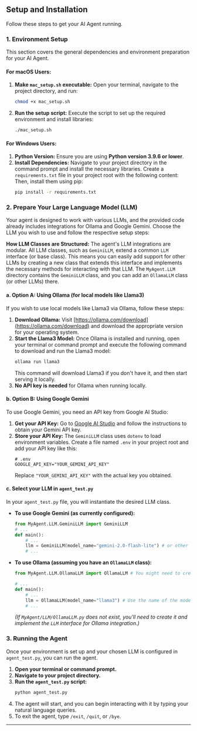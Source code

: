 ## Setup and Installation

Follow these steps to get your AI Agent running.

### 1. Environment Setup

This section covers the general dependencies and environment preparation for your AI Agent.

#### For macOS Users:

1.  **Make `mac_setup.sh` executable:** Open your terminal, navigate to the project directory, and run:
    ```bash
    chmod +x mac_setup.sh
    ```
2.  **Run the setup script:** Execute the script to set up the required environment and install libraries:
    ```bash
    ./mac_setup.sh
    ```

#### For Windows Users:

1.  **Python Version:** Ensure you are using **Python version 3.9.6 or lower**.
2.  **Install Dependencies:** Navigate to your project directory in the command prompt and install the necessary libraries.
    Create a `requirements.txt` file in your project root with the following content:
    Then, install them using pip:
    ```bash
    pip install -r requirements.txt
    ```

### 2. Prepare Your Large Language Model (LLM)

Your agent is designed to work with various LLMs, and the provided code already includes integrations for Ollama and Google Gemini. Choose the LLM you wish to use and follow the respective setup steps:

**How LLM Classes are Structured:**
The agent's LLM integrations are modular. All LLM classes, such as `GeminiLLM`, extend a common `LLM` interface (or base class). This means you can easily add support for other LLMs by creating a new class that extends this interface and implements the necessary methods for interacting with that LLM. The `MyAgent.LLM` directory contains the `GeminiLLM` class, and you can add an `OllamaLLM` class (or other LLMs) there.

#### a. Option A: Using Ollama (for local models like Llama3)

If you wish to use local models like Llama3 via Ollama, follow these steps:

1.  **Download Ollama:** Visit [https://ollama.com/download](https://ollama.com/download) and download the appropriate version for your operating system.
2.  **Start the Llama3 Model:** Once Ollama is installed and running, open your terminal or command prompt and execute the following command to download and run the Llama3 model:
    ```bash
    ollama run llama3
    ```
    This command will download Llama3 if you don't have it, and then start serving it locally.
3.  **No API key is needed** for Ollama when running locally.

#### b. Option B: Using Google Gemini

To use Google Gemini, you need an API key from Google AI Studio:

1.  **Get your API Key:** Go to [Google AI Studio](https://aistudio.google.com/) and follow the instructions to obtain your Gemini API key.
2.  **Store your API Key:** The `GeminiLLM` class uses `dotenv` to load environment variables. Create a file named `.env` in your project root and add your API key like this:
    ```
    # .env
    GOOGLE_API_KEY="YOUR_GEMINI_API_KEY"
    ```
    Replace `"YOUR_GEMINI_API_KEY"` with the actual key you obtained.

#### c. Select your LLM in `agent_test.py`

In your `agent_test.py` file, you will instantiate the desired LLM class.

* **To use Google Gemini (as currently configured):**
    ```python
    from MyAgent.LLM.GeminiLLM import GeminiLLM
    # ...
    def main():
        # ...
        llm = GeminiLLM(model_name="gemini-2.0-flash-lite") # or other Gemini models like "gemini-1.5-flash"
        # ...
    ```

* **To use Ollama (assuming you have an `OllamaLLM` class):**
    ```python
    from MyAgent.LLM.OllamaLLM import OllamaLLM # You might need to create this file/class

    # ...
    def main():
        # ...
        llm = OllamaLLM(model_name="llama3") # Use the name of the model you ran via ollama
        # ...
    ```
    *(If `MyAgent/LLM/OllamaLLM.py` does not exist, you'll need to create it and implement the `LLM` interface for Ollama integration.)*

### 3. Running the Agent

Once your environment is set up and your chosen LLM is configured in `agent_test.py`, you can run the agent.

1.  **Open your terminal or command prompt.**
2.  **Navigate to your project directory.**
3.  **Run the `agent_test.py` script:**
    ```bash
    python agent_test.py
    ```
4.  The agent will start, and you can begin interacting with it by typing your natural language queries.
5.  To exit the agent, type `/exit`, `/quit`, or `/bye`.

---
